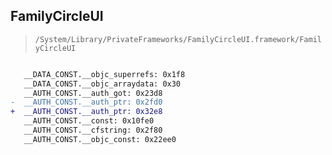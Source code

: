 ## FamilyCircleUI

> `/System/Library/PrivateFrameworks/FamilyCircleUI.framework/FamilyCircleUI`

```diff

   __DATA_CONST.__objc_superrefs: 0x1f8
   __DATA_CONST.__objc_arraydata: 0x30
   __AUTH_CONST.__auth_got: 0x23d8
-  __AUTH_CONST.__auth_ptr: 0x2fd0
+  __AUTH_CONST.__auth_ptr: 0x32e8
   __AUTH_CONST.__const: 0x10fe0
   __AUTH_CONST.__cfstring: 0x2f80
   __AUTH_CONST.__objc_const: 0x22ee0

```
